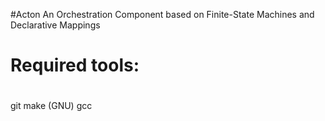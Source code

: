 #Acton
An Orchestration Component based on Finite-State Machines and Declarative Mappings

#
# Required tools:
# 

git 
make (GNU)
gcc
